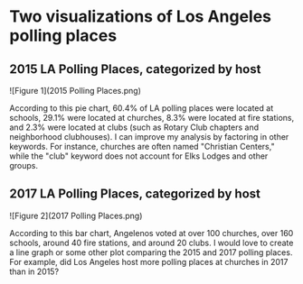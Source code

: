# Two visualizations of Los Angeles polling places
 
## 2015 LA Polling Places, categorized by host

![Figure 1](2015 Polling Places.png)

According to this pie chart, 60.4% of LA polling places were located at schools, 29.1% were located at churches, 8.3% were located at fire stations, and 2.3% were located at clubs (such as Rotary Club chapters and neighborhood clubhouses). I can improve my analysis by factoring in other keywords. For instance, churches are often named "Christian Centers," while the "club" keyword does not account for Elks Lodges and other groups.

## 2017 LA Polling Places, categorized by host

![Figure 2](2017 Polling Places.png)

According to this bar chart, Angelenos voted at over 100 churches, over 160 schools, around 40 fire stations, and around 20 clubs. I would love to create a line graph or some other plot comparing the 2015 and 2017 polling places. For example, did Los Angeles host more polling places at churches in 2017 than in 2015?

